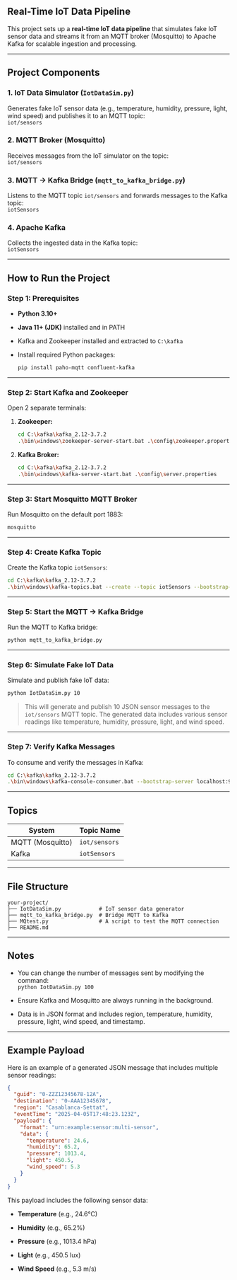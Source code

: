 
## Real-Time IoT Data Pipeline

This project sets up a **real-time IoT data pipeline** that simulates fake IoT sensor data and streams it from an MQTT broker (Mosquitto) to Apache Kafka for scalable ingestion and processing.

---

## Project Components

### 1. **IoT Data Simulator (`IotDataSim.py`)**

Generates fake IoT sensor data (e.g., temperature, humidity, pressure, light, wind speed) and publishes it to an MQTT topic:  
`iot/sensors`

### 2. **MQTT Broker (Mosquitto)**

Receives messages from the IoT simulator on the topic:  
`iot/sensors`

### 3. **MQTT → Kafka Bridge (`mqtt_to_kafka_bridge.py`)**

Listens to the MQTT topic `iot/sensors` and forwards messages to the Kafka topic:  
`iotSensors`

### 4. **Apache Kafka**

Collects the ingested data in the Kafka topic:  
`iotSensors`

---

## How to Run the Project

### Step 1: Prerequisites

- **Python 3.10+**
    
- **Java 11+ (JDK)** installed and in PATH
    
- Kafka and Zookeeper installed and extracted to `C:\kafka`
    
- Install required Python packages:
    
    ```bash
    pip install paho-mqtt confluent-kafka
    ```
    

---

### Step 2: Start Kafka and Zookeeper

Open 2 separate terminals:

1. **Zookeeper:**
    
    ```bash
    cd C:\kafka\kafka_2.12-3.7.2
    .\bin\windows\zookeeper-server-start.bat .\config\zookeeper.properties
    ```
    
2. **Kafka Broker:**
    
    ```bash
    cd C:\kafka\kafka_2.12-3.7.2
    .\bin\windows\kafka-server-start.bat .\config\server.properties
    ```
    

---

### Step 3: Start Mosquitto MQTT Broker

Run Mosquitto on the default port 1883:

```bash
mosquitto
```

---

### Step 4: Create Kafka Topic

Create the Kafka topic `iotSensors`:

```bash
cd C:\kafka\kafka_2.12-3.7.2
.\bin\windows\kafka-topics.bat --create --topic iotSensors --bootstrap-server localhost:9092 --partitions 1 --replication-factor 1
```

---

### Step 5: Start the MQTT → Kafka Bridge

Run the MQTT to Kafka bridge:

```bash
python mqtt_to_kafka_bridge.py
```

---

### Step 6: Simulate Fake IoT Data

Simulate and publish fake IoT data:

```bash
python IotDataSim.py 10
```

> This will generate and publish 10 JSON sensor messages to the `iot/sensors` MQTT topic. The generated data includes various sensor readings like temperature, humidity, pressure, light, and wind speed.

---

### Step 7: Verify Kafka Messages

To consume and verify the messages in Kafka:

```bash
cd C:\kafka\kafka_2.12-3.7.2
.\bin\windows\kafka-console-consumer.bat --bootstrap-server localhost:9092 --topic iotSensors --from-beginning
```

---

## Topics

|System|Topic Name|
|---|---|
|MQTT (Mosquitto)|`iot/sensors`|
|Kafka|`iotSensors`|

---

## File Structure

```
your-project/
├── IotDataSim.py            # IoT sensor data generator
├── mqtt_to_kafka_bridge.py  # Bridge MQTT to Kafka
├── MQtest.py                # A script to test the MQTT connection
├── README.md
```

---

## Notes

- You can change the number of messages sent by modifying the command:  
    `python IotDataSim.py 100`
    
- Ensure Kafka and Mosquitto are always running in the background.
    
- Data is in JSON format and includes region, temperature, humidity, pressure, light, wind speed, and timestamp.
    

---

## Example Payload

Here is an example of a generated JSON message that includes multiple sensor readings:

```json
{
  "guid": "0-ZZZ12345678-12A",
  "destination": "0-AAA12345678",
  "region": "Casablanca-Settat",
  "eventTime": "2025-04-05T17:48:23.123Z",
  "payload": {
    "format": "urn:example:sensor:multi-sensor",
    "data": {
      "temperature": 24.6,
      "humidity": 65.2,
      "pressure": 1013.4,
      "light": 450.5,
      "wind_speed": 5.3
    }
  }
}
```

This payload includes the following sensor data:

- **Temperature** (e.g., 24.6°C)
    
- **Humidity** (e.g., 65.2%)
    
- **Pressure** (e.g., 1013.4 hPa)
    
- **Light** (e.g., 450.5 lux)
    
- **Wind Speed** (e.g., 5.3 m/s)
    
